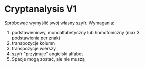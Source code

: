 # Cryptanalysis V1
Spróbować wymyślić swój własny szyfr. Wymagania:
1. podstawieniowy, monoalfabetyczny lub homofoniczny (max 3 podstawienia per znak)
2. transpozycje kolumn
3. transpozycje wierszy
4. szyfr "przyjmuje" angielski alfabet
5. Spacje mogą zostać, ale nie muszą